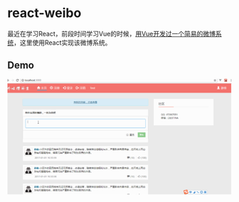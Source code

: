 # react-weibo
最近在学习React，前段时间学习Vue的时候，[用Vue开发过一个简易的微博系统](https://github.com/weieyuan/vue-demo-tucao-weibo)，这里使用React实现该微博系统。

## Demo
![](./demo/demo.gif)